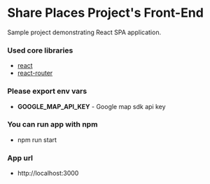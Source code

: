# Share Places Project's Front-End

Sample project demonstrating React SPA application.

### Used core libraries
- [react](https://reactjs.org/)
- [react-router](https://reactrouter.com/)

### Please export env vars
- **GOOGLE_MAP_API_KEY** - Google map sdk api key

### You can run app with npm
- npm run start

### App url
- http://localhost:3000
